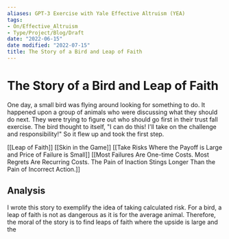 ```yaml
---
aliases: GPT-3 Exercise with Yale Effective Altruism (YEA)
tags:
- On/Effective_Altruism
- Type/Project/Blog/Draft 
date: "2022-06-15"
date modified: "2022-07-15"
title: The Story of a Bird and Leap of Faith
---
```


# The Story of a Bird and Leap of Faith
One day, a small bird was flying around looking for something to do. It happened upon a group of animals who were discussing what they should do next. They were trying to figure out who should go first in their trust fall exercise. The bird thought to itself, "I can do this! I'll take on the challenge and responsibility!" So it flew up and took the first step.

[[Leap of Faith]]
[[Skin in the Game]]
[[Take Risks Where the Payoff is Large and Price of Failure is Small]]
[[Most Failures Are One-time Costs. Most Regrets Are Recurring Costs. The Pain of Inaction Stings Longer Than the Pain of Incorrect Action.]]

## Analysis
I wrote this story to exemplify the idea of taking calculated risk. For a bird, a leap of faith is not as dangerous as it is for the average animal. Therefore, the moral of the story is to find leaps of faith where the upside is large and the
